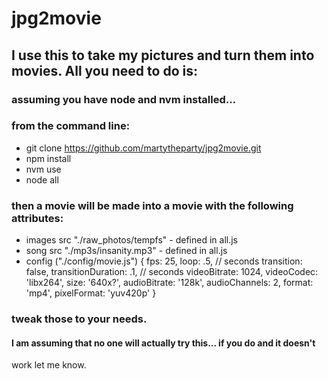 # jpg2movie

## I use this to take my pictures and turn them into movies.  All you need to do is:
### assuming you have node and nvm installed...


### from the command line:
* git clone https://github.com/martytheparty/jpg2movie.git
* npm install
* nvm use
* node all

### then a movie will be made into a movie with the following attributes:
* images src "./raw_photos/tempfs" - defined in all.js
* song src "./mp3s/insanity.mp3" - defined in all.js
* config ("./config/movie.js")
{
  fps: 25,
  loop: .5, // seconds
  transition: false,
  transitionDuration: .1, // seconds
  videoBitrate: 1024,
  videoCodec: 'libx264',
  size: '640x?',
  audioBitrate: '128k',
  audioChannels: 2,
  format: 'mp4',
  pixelFormat: 'yuv420p'
}

### tweak those to your needs.

#### I am assuming that no one will actually try this... if you do and it doesn't
work let me know. 
